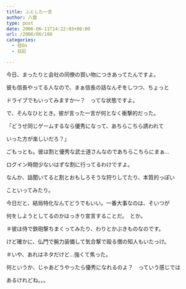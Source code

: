```yaml
---
title: ふとした一言
author: 八雲
type: post
date: 2006-06-11T14:22:03+00:00
url: /2006/06/108
categories:
  - 信On
  - 日記

---
```

今日、まったりと会社の同僚の買い物につきあってたんですよ。
  
彼も信長やってる人なので、まぁ信長の話なんぞをしつつ、ちょっと
  
ドライブでもいってみますか～？　ってな状態ですよ。

で、そんなひととき。彼が言った一言が何となく衝撃的だった。
  
「どうせ同じゲームするなら優秀になって、あちらこちら誘われて
   
いった方が楽しいだろ？」

ごもっとも。彼は割と優秀な武士道さんなのであちらこちらにまぁ…
  
ログイン時間少ないはずな割に行ってるわけですよ。
  
なんか、話聞いてると割とおもしろそうな狩りしてたり、本質的っぽい
  
こといってみたり。
  
今日だと、結局特化なんてどうでもいい。一番大事なのは、そいつが
  
何をしようとしてるのかはっきり宣言することだ。　とか。
  
＃彼は侍で鉄砲撃ちまくってみたり、わりとかぶきものなのです。
  
けど確かに、仏門で腕力装備して気合撃で殴る僧の知人もいたっけ。
  
＃いや、あれはネタだけど…強くて焦った。

何というか、じゃあどうやったら優秀になれるのよ？　っていう感じでは
  
あるけれどね。。。